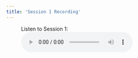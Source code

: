 ```yaml
---
title: 'Session 1 Recording'
---
```

<figure>
    <figcaption>Listen to Session 1:</figcaption>
    <audio
        controls
        src="http://phaze.sytes.net:10187/files/File_Storage/Games/TabletopRPG/Session%20Recordings/Pathfinder/Session1/Session1.mp3">
            <a href="http://phaze.sytes.net:10187/files/File_Storage/Games/TabletopRPG/Session%20Recordings/Pathfinder/Session1/Session1.mp3">
                Download audio
            </a>
    </audio>
</figure>